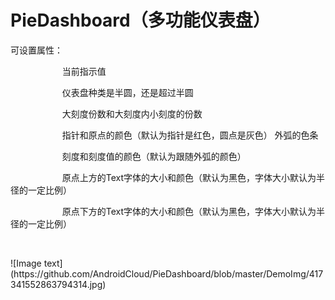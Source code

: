 # PieDashboard（多功能仪表盘）
<p>
	可设置属性：   &nbsp;
</p>
<p>
	&nbsp; &nbsp; &nbsp; &nbsp; &nbsp; &nbsp; &nbsp; &nbsp; &nbsp; &nbsp; &nbsp;当前指示值 &nbsp; <span style="color:#000099;">&nbsp;</span><span style="color:#ff6600;">&nbsp;</span> &nbsp; &nbsp;
</p>
<p>
	&nbsp; &nbsp; &nbsp; &nbsp; &nbsp; &nbsp; &nbsp; &nbsp; &nbsp; &nbsp; &nbsp;仪表盘种类是半圆，还是超过半圆
</p>
<p>
	&nbsp; &nbsp; &nbsp; &nbsp; &nbsp; &nbsp; &nbsp; &nbsp; &nbsp; &nbsp; &nbsp;大刻度份数和大刻度内小刻度的份数&nbsp;
</p>
<p>
	&nbsp; &nbsp; &nbsp; &nbsp; &nbsp; &nbsp; &nbsp; &nbsp; &nbsp; &nbsp; &nbsp;指针和原点的颜色（默认为指针是红色，圆点是灰色）           外弧的色条
</p>
<p>
	&nbsp; &nbsp; &nbsp; &nbsp; &nbsp; &nbsp; &nbsp; &nbsp; &nbsp; &nbsp; &nbsp;刻度和刻度值的颜色（默认为跟随外弧的颜色）   &nbsp; &nbsp; &nbsp; &nbsp;&nbsp;
</p>
<p>
	&nbsp; &nbsp; &nbsp; &nbsp; &nbsp; &nbsp; &nbsp; &nbsp; &nbsp; &nbsp; &nbsp;原点上方的Text字体的大小和颜色（默认为黑色，字体大小默认为半径的一定比例） &nbsp; &nbsp; &nbsp; &nbsp; &nbsp;&nbsp;
</p>
<p>
	&nbsp; &nbsp; &nbsp; &nbsp; &nbsp; &nbsp; &nbsp; &nbsp; &nbsp; &nbsp; &nbsp;原点下方的Text字体的大小和颜色（默认为黑色，字体大小默认为半径的一定比例）
</p>
<p>
	<br />
	
</p>
<p>
	![Image text](https://github.com/AndroidCloud/PieDashboard/blob/master/DemoImg/417341552863794314.jpg)<br />
	
</p>
